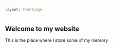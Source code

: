 ```yaml
---
layout: frontpage
---
```


## Welcome to my website

This is the place where I store some of my memory
